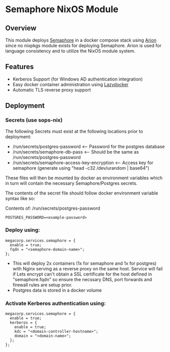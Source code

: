 # Semaphore NixOS Module

## Overview
This module deploys [Semaphore](https://semaphoreui.com/) in a docker compose stack using [Arion](https://github.com/hercules-ci/arion) since no nixpkgs module exists for deploying Semaphore. Arion is used for language consistency and to utilize the NixOS module system.

## Features
- Kerberos Support (for Windows AD authentication integration)
- Easy docker container administration using [Lazydocker](https://github.com/jesseduffield/lazydocker)
- Automatic TLS reverse proxy support

## Deployment

### Secrets (use sops-nix)
The following Secrets must exist at the following locations prior to deployment:
- /run/secrets/postgres-password                  <-- Password for the postgres database
- /run/secrets/semaphore-db-pass                  <-- Should be the same as /run/secrets/postgres-password
- /run/secrets/semaphore-access-key-encryption    <-- Access key for semaphore (generate using "head -c32 /dev/urandom | base64")

These files will then be mounted by docker as environment variables which in turn will contain the necessary Semaphore/Postgres secrets.

The contents of the secret file should follow docker environment variable syntax like so:

Contents of: /run/secrets/postgres-password
```
POSTGRES_PASSWORD=<example-password>
```

### Deploy using:
```
megacorp.services.semaphore = {
  enable = true;
  fqdn = "<semaphore-domain-name>";
};
```
- This will deploy 2x containers (1x for semaphore and 1x for postgres) with Nginx serving as a reverse proxy on the same host. Service will fail if Lets encrypt can't obtain a SSL certificate for the host defined in "semaphore.fqdn" so ensure the necssary DNS, port forwards and firewall rules are setup prior.
- Postgres data is stored in a docker volume

### Activate Kerberos authentication using:
```
megacorp.services.semaphore = {
  enable = true;
  kerberos = {
    enable = true;
    kdc = "<domain-controller-hostname>";
    domain = "<domain-name>";
  };
};
```
